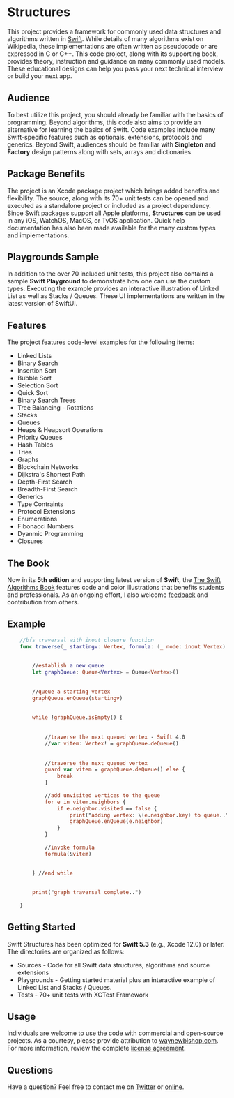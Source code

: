 Structures
====================

This project provides a framework for commonly used data structures and algorithms written in <a href="http://www.waynewbishop.com" target="_blank">Swift</a>. While details of many algorithms exist on Wikipedia, these implementations are often written as pseudocode or are expressed in C or C++. This code project, along with its supporting book, provides theory, instruction and guidance on many commonly used models. These educational designs can help you pass your next technical interview or build your next app.


Audience
---------------------
To best utilize this project, you should already be familiar with the basics of programming. Beyond algorithms, this code also aims to provide an alternative for learning the basics of Swift. Code examples include many Swift-specific features such as optionals, extensions, protocols and generics. Beyond Swift, audiences should be familiar with **Singleton** and **Factory** design patterns along with sets, arrays and dictionaries.


Package Benefits
---------------------

The project is an Xcode package project which brings added benefits and flexibility. The source, along with its 70+ unit tests can be opened and executed as a standalone project or included as a project dependency. Since Swift packages support all Apple platforms, **Structures** can be used in any iOS, WatchOS, MacOS, or TvOS application. Quick help documentation has also been made available for the many custom types and implementations.


Playgrounds Sample
---------------------

In addition to the over 70 included unit tests, this project also contains a sample **Swift Playground** to demonstrate how one can use the custom types. Executing the example provides an interactive illustration of Linked List as well as Stacks / Queues. These UI implementations are written in the latest version of SwiftUI.



Features
--------------------

The project features code-level examples for the following items:

+ Linked Lists
+ Binary Search
+ Insertion Sort
+ Bubble Sort
+ Selection Sort
+ Quick Sort
+ Binary Search Trees
+ Tree Balancing - Rotations
+ Stacks
+ Queues
+ Heaps & Heapsort Operations
+ Priority Queues
+ Hash Tables
+ Tries
+ Graphs
+ Blockchain Networks
+ Dijkstra's Shortest Path
+ Depth-First Search
+ Breadth-First Search
+ Generics
+ Type Contraints
+ Protocol Extensions
+ Enumerations
+ Fibonacci Numbers
+ Dyanmic Programming
+ Closures



The Book
--------------------
Now in its **5th edition** and supporting latest version of **Swift**, the <a href="http://wwww.waynewbishop.com" target="_blank">The Swift Algorithms Book</a> features code and color illustrations that benefits students and professionals. As an ongoing effort, I also welcome <a href="https://twitter.com/waynewbishop" target="_blank">feedback</a> and contribution from others. 


Example
--------------------

```swift
    //bfs traversal with inout closure function
    func traverse(_ startingv: Vertex, formula: (_ node: inout Vertex) -> ()) {

        
        //establish a new queue
        let graphQueue: Queue<Vertex> = Queue<Vertex>()
        
        
        //queue a starting vertex
        graphQueue.enQueue(startingv)
        
        
        while !graphQueue.isEmpty() {
            
            
            //traverse the next queued vertex - Swift 4.0
            //var vitem: Vertex! = graphQueue.deQueue()
            
            
            //traverse the next queued vertex
            guard var vitem = graphQueue.deQueue() else {
                break
            }
            
            //add unvisited vertices to the queue
            for e in vitem.neighbors {
                if e.neighbor.visited == false {
                    print("adding vertex: \(e.neighbor.key) to queue..")
                    graphQueue.enQueue(e.neighbor)
                }
            }
            
            //invoke formula
            formula(&vitem)

            
        } //end while
        
        
        print("graph traversal complete..")
                
    }
```

Getting Started
--------------------

Swift Structures has been optimized for **Swift 5.3** (e.g., Xcode 12.0) or later. The directories are organized as follows:
+ Sources - Code for all Swift data structures, algorithms and source extensions
+ Playgrounds - Getting started material plus an interactive example of Linked List and Stacks / Queues. 
+ Tests - 70+ unit tests with XCTest Framework


Usage
--------------------
Individuals are welcome to use the code with commercial and open-source projects. As a courtesy, please provide attribution to <a href="http://www.waynewbishop.com" target="_blank">waynewbishop.com</a>. For more information, review the complete <a href="https://github.com/waynewbishop/SwiftStructures/blob/master/License.md" target="_blank">license agreement</a>. 


Questions
--------------------

Have a question? Feel free to contact me on <a href="http://www.twitter.com/waynewbishop" target="_blank">Twitter</a> or <a href="http://www.waynewbishop.com/contact" target="_blank">online</a>.
